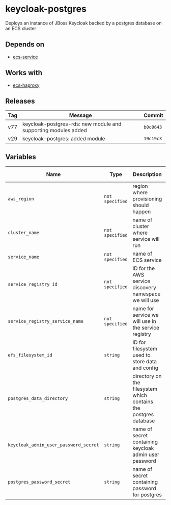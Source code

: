 keycloak-postgres
======


Deploys an instance of JBoss Keycloak backed by a postgres database on an ECS cluster

Depends on
------

* [ecs-service](../ecs-service/README.md)



Works with
------

* [ecs-haproxy](../ecs-haproxy/README.md)



Releases
------

|Tag | Message | Commit|
--- | --- | ---
v77 | keycloak-postgres-rds: new module and supporting modules added | `b0c0643`
v29 | keycloak-postgres: added module | `19c19c3`

Variables
------

|Name | Type | Description | Default Value|
--- | --- | --- | ---
`aws_region` | `not specified` | region where provisioning should happen | ``
`cluster_name` | `not specified` | name of cluster where service will run | ``
`service_name` | `not specified` | name of ECS service | ``
`service_registry_id` | `not specified` | ID for the AWS service discovery namespace we will use | ``
`service_registry_service_name` | `not specified` | name for service we will use in the service registry | ``
`efs_filesystem_id` | `string` | ID for filesystem used to store data and config | ``
`postgres_data_directory` | `string` | directory on the filesystem which contains the postgres database | ``
`keycloak_admin_user_password_secret` | `string` | name of secret containing keycloak admin user password | ``
`postgres_password_secret` | `string` | name of secret containing password for postgres | ``

